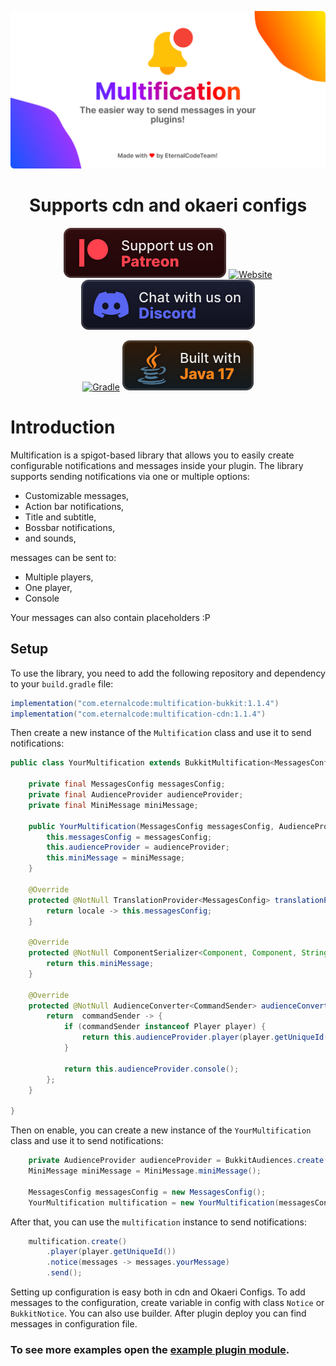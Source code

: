 <div align="center">
  
![](/assets/readme-banner.png)
# Supports cdn and okaeri configs

[![Patreon](https://raw.githubusercontent.com/intergrav/devins-badges/v3/assets/cozy/donate/patreon-plural_vector.svg)](https://www.patreon.com/eternalcode)
[![Website](https://raw.githubusercontent.com/intergrav/devins-badges/v3/assets/cozy/documentation/website_vector.svg)](https://eternalcode.pl/)
[![Discord](https://raw.githubusercontent.com/intergrav/devins-badges/v3/assets/cozy/social/discord-plural_vector.svg)](https://discord.gg/FQ7jmGBd6c)

[![Gradle](https://raw.githubusercontent.com/intergrav/devins-badges/v3/assets/cozy/built-with/gradle_vector.svg)](https://gradle.org/)
[![Java](https://raw.githubusercontent.com/intergrav/devins-badges/v3/assets/cozy/built-with/java17_vector.svg)](https://www.java.com/)

</div>

# Introduction

Multification is a spigot-based library that allows you to easily create configurable notifications and messages inside your plugin.
The library supports sending notifications via one or multiple options:
- Customizable messages,
- Action bar notifications,
- Title and subtitle,
- Bossbar notifications,
- and sounds,

messages can be sent to:
- Multiple players,
- One player,
- Console

Your messages can also contain placeholders :P

## Setup

To use the library, you need to add the following repository and dependency to your `build.gradle` file:

```gradle
implementation("com.eternalcode:multification-bukkit:1.1.4")
implementation("com.eternalcode:multification-cdn:1.1.4")
```

Then create a new instance of the `Multification` class and use it to send notifications:

```java
public class YourMultification extends BukkitMultification<MessagesConfig> {

    private final MessagesConfig messagesConfig;
    private final AudienceProvider audienceProvider;
    private final MiniMessage miniMessage;

    public YourMultification(MessagesConfig messagesConfig, AudienceProvider audienceProvider, MiniMessage miniMessage) {
        this.messagesConfig = messagesConfig;
        this.audienceProvider = audienceProvider;
        this.miniMessage = miniMessage;
    }

    @Override
    protected @NotNull TranslationProvider<MessagesConfig> translationProvider() {
        return locale -> this.messagesConfig;
    }

    @Override
    protected @NotNull ComponentSerializer<Component, Component, String> serializer() {
        return this.miniMessage;
    }

    @Override
    protected @NotNull AudienceConverter<CommandSender> audienceConverter() {
        return  commandSender -> {
            if (commandSender instanceof Player player) {
                return this.audienceProvider.player(player.getUniqueId());
            }

            return this.audienceProvider.console();
        };
    }

}
```

Then on enable, you can create a new instance of the `YourMultification` class and use it to send notifications:

```java
    private AudienceProvider audienceProvider = BukkitAudiences.create(this);
    MiniMessage miniMessage = MiniMessage.miniMessage();
    
    MessagesConfig messagesConfig = new MessagesConfig();
    YourMultification multification = new YourMultification(messagesConfig, audienceProvider, miniMessage);
```

After that, you can use the `multification` instance to send notifications:

```java
    multification.create()
        .player(player.getUniqueId())
        .notice(messages -> messages.yourMessage)
        .send();
```

Setting up configuration is easy both in cdn and Okaeri Configs. To add messages to the configuration, create variable in config with class `Notice` or `BukkitNotice`. You can also use builder. After plugin deploy you can find messages in configuration file.

### To see more examples open the [example plugin module](https://github.com/EternalCodeTeam/multification/tree/master/examples/bukkit).
